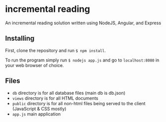 # incremental reading
An incremental reading solution written using NodeJS, Angular, and Express

## Installing
First, clone the repository and run `$ npm install`.

To run the program simply run `$ nodejs app.js` and go to `localhost:8080` in your web browser of choice.

## Files
* `db` directory is for all database files (main db is db.json)
* `views` directory is for all HTML documents
* `public` directory is for all non-html files being served to the client (JavaScript & CSS mostly)
* `app.js` main application